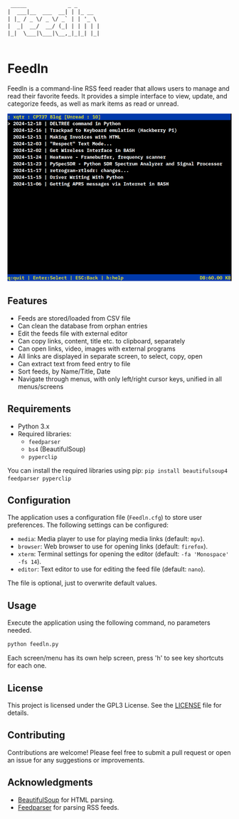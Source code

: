 ```
 _____             _ _       
|  ___|__  ___  __| | |_ __  
| |_ / _ \/ _ \/ _` | | '_ \ 
|  _|  __/  __/ (_| | | | | |
|_|  \___|\___|\__,_|_|_| |_|
                             
```

# Feedln

Feedln is a command-line RSS feed reader that allows users to manage and read their favorite feeds. It provides a simple interface to view, update, and categorize feeds, as well as mark items as read or unread.

![feedln](image.png)

## Features

- Feeds are stored/loaded from CSV file
- Can clean the database from orphan entries
- Edit the feeds file with external editor
- Can copy links, content, title etc. to clipboard, separately
- Can open links, video, images with external programs
- All links are displayed in separate screen, to select, copy, open
- Can extract text from feed entry to file
- Sort feeds, by Name/Title, Date
- Navigate through menus, with only left/right cursor keys, unified in all menus/screens

## Requirements

- Python 3.x
- Required libraries:
  - `feedparser`
  - `bs4` (BeautifulSoup)
  - `pyperclip`

You can install the required libraries using pip:
`pip install beautifulsoup4 feedparser pyperclip`

## Configuration

The application uses a configuration file (`Feedln.cfg`) to store user preferences. The following settings can be configured:

- `media`: Media player to use for playing media links (default: `mpv`).
- `browser`: Web browser to use for opening links (default: `firefox`).
- `xterm`: Terminal settings for opening the editor (default: `-fa 'Monospace' -fs 14`).
- `editor`: Text editor to use for editing the feed file (default: `nano`).

The file is optional, just to overwrite default values.

## Usage
Execute the application using the following command, no parameters needed.

   ```bash
   python feedln.py
   ```

Each screen/menu has its own help screen, press 'h' to see key shortcuts for each one.

## License

This project is licensed under the GPL3 License. See the [LICENSE](LICENSE) file for details.

## Contributing

Contributions are welcome! Please feel free to submit a pull request or open an issue for any suggestions or improvements.

## Acknowledgments

- [BeautifulSoup](https://www.crummy.com/software/BeautifulSoup/) for HTML parsing.
- [Feedparser](https://feedparser.readthedocs.io/en/latest/) for parsing RSS feeds.
